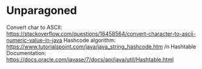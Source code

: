 # Unparagoned

Convert char to ASCII: https://stackoverflow.com/questions/16458564/convert-character-to-ascii-numeric-value-in-java
Hashcode algorithm: https://www.tutorialspoint.com/java/java_string_hashcode.htm /n
Hashtable Documentation: https://docs.oracle.com/javase/7/docs/api/java/util/Hashtable.html
